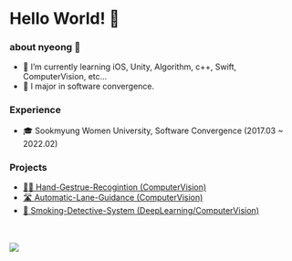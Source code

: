 # Hello World! 👾

### about nyeong 🐯
- 🌱 I’m currently learning iOS, Unity, Algorithm, c++, Swift, ComputerVision, etc...
- 🏫 I major in software convergence.

### Experience
- 🎓 Sookmyung Women University, Software Convergence (2017.03 ~ 2022.02)

### Projects
- [✋🏻 Hand-Gestrue-Recogintion (ComputerVision)](https://github.com/donnyrla10/Hand-Gesture-Recognition)
- [🛣 Automatic-Lane-Guidance (ComputerVision)](https://github.com/donnyrla10/Automatic-Line-Guidance-System)
- [🚬 Smoking-Detective-System (DeepLearning/ComputerVision)](https://github.com/donnyrla10/Smoking-Detective-System)

<br>
<br>

<img align='center' src="http://mazassumnida.wtf/api/v2/generate_badge?boj=donna1030">

